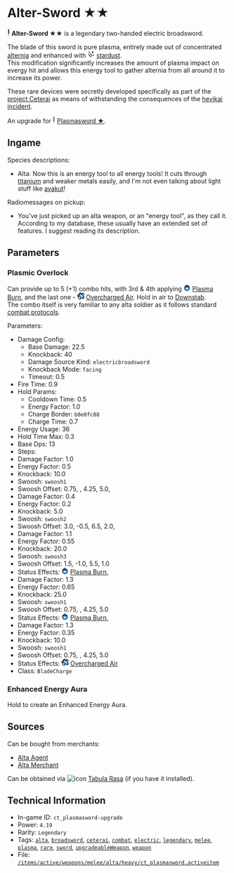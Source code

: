 # Alter-Sword ★★

<img src="https://raw.githubusercontent.com/Ceterai/Enternia/main/items/active/weapons/melee/alta/heavy/ct_plasmasword_2.png" alt="Alter-Sword ★★ icon" loading="lazy" width="auto" height="16px"/> **Alter-Sword ★★** is a legendary two-handed electric broadsword.

The blade of this sword is pure plasma, entirely made out of concentrated [alternia](https://ceterai.github.io/MyEnternia/Wiki/Tags/Alternia) and enhanced with <img src="https://raw.githubusercontent.com/Ceterai/Enternia/main/items/generic/crafting/ct_stardust.png" alt="Stardust icon" loading="lazy" width="auto" height="16px"/> [stardust](https://ceterai.github.io/MyEnternia/Wiki/Stardust).  
This modification significantly increases the amount of plasma impact on evergy hit and allows this energy tool to gather alternia from all around it to increase its power.

These rare devices were secretly developed specifically as part of the [project Ceterai](https://ceterai.github.io/MyEnternia/Wiki/projectCeterai) as means of withstanding the consequences of the [hevikai incident](https://ceterai.github.io/MyEnternia/Wiki/hevikaiincident).

An upgrade for <img src="https://raw.githubusercontent.com/Ceterai/Enternia/main/items/active/weapons/melee/alta/heavy/ct_plasmasword.png" alt="Plasmasword ★ icon" loading="lazy" width="auto" height="16px"/> [Plasmasword ★](https://ceterai.github.io/MyEnternia/Wiki/Plasmasword).

## Ingame

Species descriptions:

- Alta: Now this is an energy tool to all energy tools! It cuts through [titanium](https://ceterai.github.io/MyEnternia/Wiki/Tags/Titanium) and weaker metals easily, and I'm not even talking about light stuff like [ayakut](https://ceterai.github.io/MyEnternia/Wiki/ayakut)!

Radiomessages on pickup:

- You've just picked up an alta weapon, or an "energy tool", as they call it. According to my database, these usually have an extended set of features. I suggest reading its description.

## Parameters

### Plasmic Overlock

Can provide up to 5 (+1) combo hits, with 3rd & 4th applying <img src="https://raw.githubusercontent.com/Ceterai/Enternia/main/stats/effects/ct_plasma_burn.png" alt="Plasma Burn icon" loading="lazy" width="auto" height="16px"/> [Plasma Burn](https://ceterai.github.io/MyEnternia/Wiki/PlasmaBurn), and the last one - <img src="https://raw.githubusercontent.com/Ceterai/Enternia/main/stats/effects/ct_overcharged_air.png" alt="Overcharged Air icon" loading="lazy" width="auto" height="16px"/> [Overcharged Air](https://ceterai.github.io/MyEnternia/Wiki/OverchargedAir). Hold in air to [Downstab](https://ceterai.github.io/MyEnternia/Wiki/Downstab).  
The combo itself is very familiar to any alta soldier as it follows standard [combat protocols](https://ceterai.github.io/MyEnternia/Wiki/combatprotocols).

Parameters:

- Damage Config:
  - Base Damage: 22.5
  - Knockback: 40
  - Damage Source Kind: `electricbroadsword`
  - Knockback Mode: `facing`
  - Timeout: 0.5
- Fire Time: 0.9
- Hold Params:
  - Cooldown Time: 0.5
  - Energy Factor: 1.0
  - Charge Border: `b0e0fc88`
  - Charge Time: 0.7
- Energy Usage: 36
- Hold Time Max: 0.3
- Base Dps: 13
- Steps: 
- Damage Factor: 1.0
- Energy Factor: 0.5
- Knockback: 10.0
- Swoosh: `swoosh1`
- Swoosh Offset:  0.75, ,  4.25,  5.0, 
- Damage Factor: 0.4
- Energy Factor: 0.2
- Knockback: 5.0
- Swoosh: `swoosh2`
- Swoosh Offset:  3.0,  -0.5,  6.5,  2.0, 
- Damage Factor: 1.1
- Energy Factor: 0.55
- Knockback: 20.0
- Swoosh: `swoosh3`
- Swoosh Offset:  1.5,  -1.0,  5.5,  1.0
- Status Effects:  <img src="https://raw.githubusercontent.com/Ceterai/Enternia/main/stats/effects/ct_plasma_burn.png" alt="Plasma Burn icon" loading="lazy" width="auto" height="16px"/> [Plasma Burn](https://ceterai.github.io/MyEnternia/Wiki/PlasmaBurn), 
- Damage Factor: 1.3
- Energy Factor: 0.65
- Knockback: 25.0
- Swoosh: `swoosh1`
- Swoosh Offset:  0.75, ,  4.25,  5.0
- Status Effects:  <img src="https://raw.githubusercontent.com/Ceterai/Enternia/main/stats/effects/ct_plasma_burn.png" alt="Plasma Burn icon" loading="lazy" width="auto" height="16px"/> [Plasma Burn](https://ceterai.github.io/MyEnternia/Wiki/PlasmaBurn), 
- Damage Factor: 1.3
- Energy Factor: 0.35
- Knockback: 10.0
- Swoosh: `swoosh1`
- Swoosh Offset:  0.75, ,  4.25,  5.0
- Status Effects:  <img src="https://raw.githubusercontent.com/Ceterai/Enternia/main/stats/effects/ct_overcharged_air.png" alt="Overcharged Air icon" loading="lazy" width="auto" height="16px"/> [Overcharged Air](https://ceterai.github.io/MyEnternia/Wiki/OverchargedAir)
- Class: `BladeCharge`

### Enhanced Energy Aura

Hold to create an Enhanced Energy Aura.

## Sources

Can be bought from merchants:

- [Alta Agent](https://ceterai.github.io/MyEnternia/Wiki/AltaAgent)
- [Alta Merchant](https://ceterai.github.io/MyEnternia/Wiki/AltaMerchant)

Can be obtained via <img src="https://steamuserimages-a.akamaihd.net/ugc/263843960696222713/3EC9A7C005541F7D577EBCB8C5736B4EFC9973D6/" alt="icon" width="8" height="12"/> [Tabula Rasa](https://community.playstarbound.com/resources/the-tabula-rasa.3222/) (if you have it installed).

## Technical Information

- In-game ID: `ct_plasmasword-upgrade`
- Power: `4.19`
- Rarity: `Legendary`
- Tags: [`alta`](https://ceterai.github.io/MyEnternia/Wiki/Tags/Alta), [`broadsword`](https://ceterai.github.io/MyEnternia/Wiki/Tags/Broadsword), [`ceterai`](https://ceterai.github.io/MyEnternia/Wiki/Tags/Ceterai), [`combat`](https://ceterai.github.io/MyEnternia/Wiki/Tags/Combat), [`electric`](https://ceterai.github.io/MyEnternia/Wiki/Tags/Electric), [`legendary`](https://ceterai.github.io/MyEnternia/Wiki/Tags/Legendary), [`melee`](https://ceterai.github.io/MyEnternia/Wiki/Tags/Melee), [`plasma`](https://ceterai.github.io/MyEnternia/Wiki/Tags/Plasma), [`rare`](https://ceterai.github.io/MyEnternia/Wiki/Tags/Rare), [`sword`](https://ceterai.github.io/MyEnternia/Wiki/Tags/Sword), [`upgradeableWeapon`](https://ceterai.github.io/MyEnternia/Wiki/Tags/UpgradeableWeapon), [`weapon`](https://ceterai.github.io/MyEnternia/Wiki/Tags/Weapon)
- File: [`/items/active/weapons/melee/alta/heavy/ct_plasmasword.activeitem`](https://github.com/Ceterai/Enternia/blob/main/items/active/weapons/melee/alta/heavy/ct_plasmasword.activeitem)
